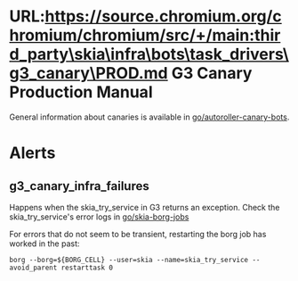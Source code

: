 URL:https://source.chromium.org/chromium/chromium/src/+/main:third_party\skia\infra\bots\task_drivers\g3_canary\PROD.md
G3 Canary Production Manual
===========================

General information about canaries is available in
[go/autoroller-canary-bots](https://goto.google.com/autoroller-canary-bots).

Alerts
======

g3_canary_infra_failures
------------------------

Happens when the skia_try_service in G3 returns an exception.
Check the skia_try_service's error logs in [go/skia-borg-jobs](go/skia-borg-jobs)

For errors that do not seem to be transient, restarting the borg job has worked
in the past:
```
borg --borg=${BORG_CELL} --user=skia --name=skia_try_service --avoid_parent restarttask 0
```

